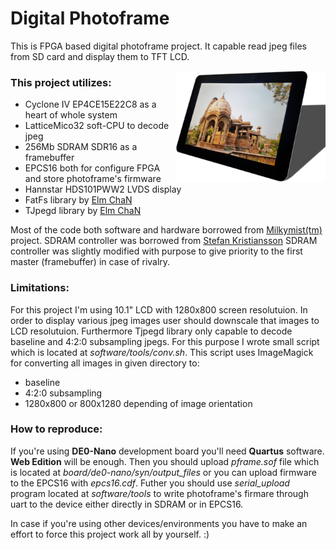 # Digital Photoframe

This is FPGA based digital photoframe project. It capable read jpeg files from SD card and display them to TFT LCD.

<p align="center">
  <img src="https://raw.githubusercontent.com/rooi-oog/photoframe/master/photoframe.png" width="239" title="Photoframe" style="float:right">
</p>

### This project utilizes:
* Cyclone IV EP4CE15E22C8 as a heart of whole system
* LatticeMico32 soft-CPU to decode jpeg
* 256Mb SDRAM SDR16 as a framebuffer
* EPCS16 both for configure FPGA and store photoframe's firmware
* Hannstar HDS101PWW2 LVDS display
* FatFs library by [Elm ChaN](http://elm-chan.org/fsw/ff/00index_e.html) 
* TJpegd library by [Elm ChaN](http://elm-chan.org/fsw/tjpgd/00index.html)
	
Most of the code both software and hardware borrowed from [Milkymist(tm)](https://github.com/m-labs/milkymist) project. 
SDRAM controller was borrowed from [Stefan Kristiansson](https://github.com/skristiansson/wb_sdram_ctrl)
SDRAM controller was slightly modified with purpose to give priority to the first master (framebuffer) in case of rivalry.


### Limitations:
For this project I'm using 10.1" LCD with 1280x800 screen resolutuion. In order to display various jpeg images 
user should downscale that images to LCD resolutuion. 
Furthermore Tjpegd library only capable to decode baseline and 4:2:0 subsampling jpegs. 
For this purpose I wrote small script which is located at *software/tools/conv.sh*. 
This script uses ImageMagick for converting all images in given directory to:
- baseline
- 4:2:0 subsampling
- 1280x800 or 800x1280 depending of image orientation

### How to reproduce:
If you're using **DE0-Nano** development board you'll need **Quartus** software. **Web Edition** will be enough.
Then you should upload *pframe.sof* file which is located at *board/de0-nano/syn/output_files* 
or you can upload firmware to the EPCS16 with *epcs16.cdf*. 
Futher you should use *serial_upload* program located at *software/tools* 
to write photoframe's firmare through uart to the device either directly in SDRAM or in EPCS16.

In case if you're using other devices/environments you have to make an effort to force this project work all by yourself. :)
